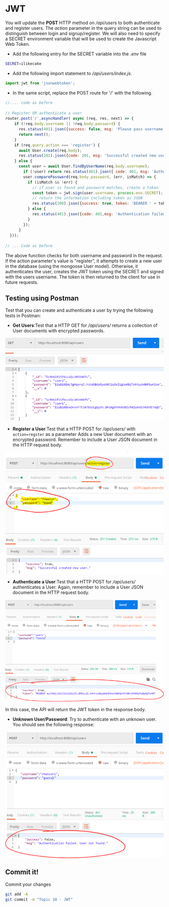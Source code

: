 # JWT

You will update the **POST** HTTP method on */api/users* to both authenticate and register users. The *action* parameter in the query string can be used to distinguish between login and signup/register. We will also need to specify a SECRET environment variable that will be used to create the Javascript Web Token.

+ Add the following entry for the SECRET variable into the *.env* file

~~~bash
SECRET=ilikecake
~~~

+ Add the following import statement to */api/users/index.js*.

~~~javascript
import jwt from 'jsonwebtoken';
~~~

+ In the same script, replace the POST route for '/' with the following.

~~~javascript
//.... code as before

// Register OR authenticate a user
router.post('/',asyncHandler( async (req, res, next) => {
    if (!req.body.username || !req.body.password) {
      res.status(401).json({success: false, msg: 'Please pass username and password.'});
      return next();
    }
    if (req.query.action === 'register') {
      await User.create(req.body);
      res.status(201).json({code: 201, msg: 'Successful created new user.'});
    } else {
      const user = await User.findByUserName(req.body.username);
        if (!user) return res.status(401).json({ code: 401, msg: 'Authentication failed. User not found.' });
        user.comparePassword(req.body.password, (err, isMatch) => {
          if (isMatch && !err) {
            // if user is found and password matches, create a token
            const token = jwt.sign(user.username, process.env.SECRET);
            // return the information including token as JSON
            res.status(200).json({success: true, token: 'BEARER ' + token});
          } else {
            res.status(401).json({code: 401,msg: 'Authentication failed. Wrong password.'});
          }
        });
      }
  }));

// ... Code as before
~~~

The above function checks for both username and password in the request. If the action parameter's value is "register", it attempts to create a new user in the database (using the mongoose User model). Otherwise, it authenticates the user, creates the JWT token using the SECRET and signed with the users username.
The token is then returned to the client for use in future requests.

## Testing using Postman

Test that you can create and authenticate a user by trying the following tests in Postman:

+ **Get Users**:Test that a HTTP GET for */api/users/* returns a collection of User documents with encrypted passwords.

![Get Users](./img/user1.png)

+ **Register a User**:Test that a HTTP POST for */api/users/* with ``action=regster`` as a parameter Adds a new User document with an encrypted password. Remember to include a User JSON document in the HTTP request body.

![Register a New User](./img/user2.png)

+ **Authenticate a User**:Test that a HTTP POST for */api/users/* authenticates a User. Again, remember to include a User JSON document in the HTTP request body.

![Authenticate a New User](./img/user3.png)

In this case, the API will return the JWT token in the response body.

+ **Unknown User/Password**: Try to authenticate with an unknown user. You should see the following response:

![Unknown User](./img/user4.png)

## Commit it!
Commit your changes
~~~bash
git add -A
git commit -m "Topic 10 - JWT"
~~~

